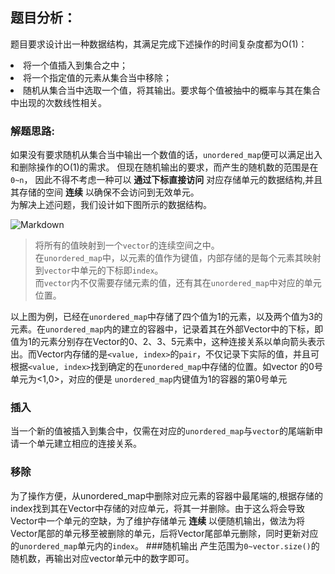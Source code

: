 ## 题目分析：
题目要求设计出一种数据结构，其满足完成下述操作的时间复杂度都为O(1)：  
<li>将一个值插入到集合之中；
<li>将一个指定值的元素从集合当中移除；
<li>随机从集合当中选取一个值，将其输出。要求每个值被抽中的概率与其在集合中出现的次数线性相关。

### 解题思路:  
如果没有要求随机从集合当中输出一个数值的话，`unordered_map`便可以满足出入和删除操作的O(1)的需求。
但现在随机输出的要求，而产生的随机数的范围是在 `0~n`， 因此不得不考虑一种可以 **通过下标直接访问** 对应存储单元的数据结构,并且其存储的空间 **连续** 以确保不会访问到无效单元。  
为解决上述问题，我们设计如下图所示的数据结构。  

![Markdown](http://p1.bpimg.com/1949/0440ad97424de185.png)  
>将所有的值映射到一个`vector`的连续空间之中。  
>在`unordered_map`中，以元素的值作为键值，内部存储的是每个元素其映射到`vector`中单元的下标即`index`。  
>而`vector`内不仅需要存储元素的值，还有其在`unordered_map`中对应的单元位置。   

以上图为例，已经在`unordered_map`中存储了四个值为1的元素，以及两个值为3的元素。在`unordered_map`内的建立的容器中，记录着其在外部Vector中的下标，即值为1的元素分别存在Vector的0、2、3、5元素中，这种连接关系以单向箭头表示出。而Vector内存储的是`<value, index>`的`pair`，不仅记录下实际的值，并且可根据`<value, index>`找到确定的在`unordered_map`中存储的位置。如vector 的0号单元为<1,0>，对应的便是  `unordered_map`内键值为1的容器的第0号单元
### 插入  
当一个新的值被插入到集合中，仅需在对应的`unordered_map`与`vector`的尾端新申请一个单元建立相应的连接关系。
### 移除  
为了操作方便，从unordered_map中删除对应元素的容器中最尾端的,根据存储的index找到其在Vector中存储的对应单元，将其一并删除。由于这么将会导致Vector中一个单元的空缺，为了维护存储单元 **连续** 以便随机输出，做法为将Vector尾部的单元移至被删除的单元，后将Vector尾部单元删除，同时更新对应的`unordered_map`单元内的`index`。
###随机输出
产生范围为`0~vector.size()`的随机数，再输出对应vector单元中的数字即可。
